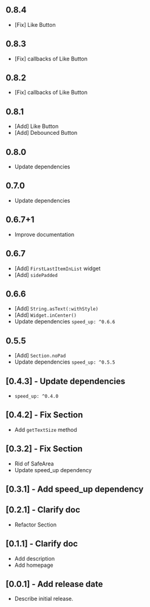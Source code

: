 ## 0.8.4

* [Fix] Like Button

## 0.8.3

* [Fix] callbacks of Like Button

## 0.8.2

* [Fix] callbacks of Like Button

## 0.8.1

* [Add] Like Button
* [Add] Debounced Button

## 0.8.0

* Update dependencies

## 0.7.0

* Update dependencies

## 0.6.7+1

* Improve documentation

## 0.6.7

* [Add] `FirstLastItemInList` widget
* [Add] `sidePadded`

## 0.6.6

* [Add] `String.asText(:withStyle)`
* [Add] `Widget.inCenter()`
* Update dependencies `speed_up: ^0.6.6`

## 0.5.5

* [Add] `Section.noPad`
* Update dependencies `speed_up: ^0.5.5`

## [0.4.3] - Update dependencies

* `speed_up: ^0.4.0`

## [0.4.2] - Fix Section

* Add `getTextSize` method

## [0.3.2] - Fix Section

* Rid of SafeArea
* Update speed_up dependency

## [0.3.1] - Add speed_up dependency

## [0.2.1] - Clarify doc

* Refactor Section

## [0.1.1] - Clarify doc

* Add description
* Add homepage

## [0.0.1] - Add release date

* Describe initial release.
